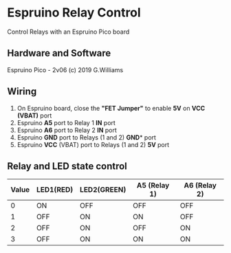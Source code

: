 # Espruino Relay Control
Control Relays with an Espruino Pico board

## Hardware and Software
Espruino Pico - 2v06 (c) 2019 G.Williams

## Wiring
1) On Espruino board, close the **"FET Jumper"** to enable **5V** on **VCC (VBAT)** port
2) Espruino **A5** port to Relay 1 **IN** port
3) Espruino **A6** port to Relay 2 **IN** port
4) Espruino **GND** port to Relays (1 and 2) **GND*** port
5) Espruino **VCC** (VBAT) port to Relays (1 and 2) **5V** port

## Relay and LED state control

| Value | LED1(RED) | LED2(GREEN) | A5 (Relay 1) | A6 (Relay 2) |
| ----- | --------- | ----------- | ------------ | ------------ |
| 0     | ON        | OFF         | OFF          | OFF          |
| 1     | OFF       | ON          | ON           | OFF          |
| 2     | OFF       | ON          | OFF          | ON           |
| 3     | OFF       | ON          | ON           | ON           |
